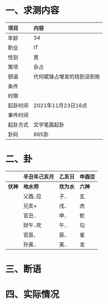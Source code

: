 # 一、求测内容
|项目|内容|
|:-|:-|
|年龄|34|
|职业|IT|
|性别|男|
|策项|杂占|
|钥语|代何斌锋占增发的钱到没到账|
|条件||
|时限||
|起卦时间|2021年11月23日16点|
|事件时间||
|起卦方式|文字笔画起卦|
|卦码|865卦|

# 二、卦
||辛丑年己亥月|乙亥日|申酉空|
|:-|:-|:-|:-|
|**伏神**|**地水师**|**坎为水**|**六神**|
||父酉..应|子..|玄|
||兄亥×|戌、|虎|
||官丑..|申..|蛇|
||财午..坎|午..|勾|
||官辰、|辰、|雀|
||孙寅..|寅..|龙|


# 三、断语

# 四、实际情况